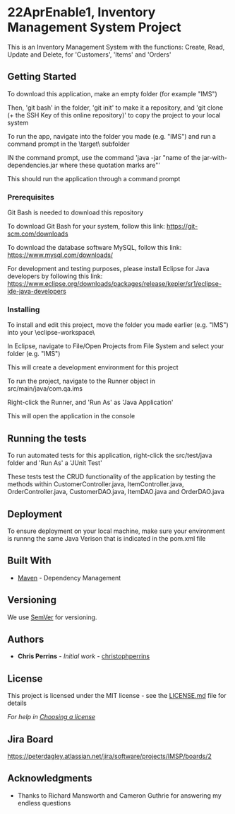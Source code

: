 # 22AprEnable1, Inventory Management System Project

This is an Inventory Management System with the functions: Create, Read, Update and Delete, for 'Customers', 'Items' and 'Orders'

## Getting Started

To download this application, make an empty folder (for example "IMS")

Then, 'git bash' in the folder, 'git init' to make it a repository, and 'git clone (+ the SSH Key of this online repository)' to copy the project to your local system 

To run the app, navigate into the folder you made (e.g. "IMS") and run a command prompt in the \target\ subfolder

IN the command prompt, use the command 'java -jar "name of the jar-with-dependencies.jar where these quotation marks are"'

This should run the application through a command prompt

### Prerequisites

Git Bash is needed to download this repository

To download Git Bash for your system, follow this link: https://git-scm.com/downloads

To download the database software MySQL, follow this link: https://www.mysql.com/downloads/

For development and testing purposes, please install Eclipse for Java developers by following this link: https://www.eclipse.org/downloads/packages/release/kepler/sr1/eclipse-ide-java-developers

### Installing

To install and edit this project, move the folder you made earlier (e.g. "IMS") into your \eclipse-workspace\

In Eclipse, navigate to File/Open Projects from File System and select your folder (e.g. "IMS")

This will create a development environment for this project

To run the project, navigate to the Runner object in src/main/java/com.qa.ims

Right-click the Runner, and 'Run As' as 'Java Application'

This will open the application in the console

## Running the tests

To run automated tests for this application, right-click the src/test/java folder and 'Run As' a 'JUnit Test'

These tests test the CRUD functionality of the application by testing the methods within CustomerController.java, ItemController.java, OrderController.java, 
CustomerDAO.java, ItemDAO.java and OrderDAO.java 


## Deployment

To ensure deployment on your local machine, make sure your environment is runnng the same Java Verison that is indicated in the pom.xml file

## Built With

* [Maven](https://maven.apache.org/) - Dependency Management

## Versioning

We use [SemVer](http://semver.org/) for versioning.

## Authors

* **Chris Perrins** - *Initial work* - [christophperrins](https://github.com/christophperrins)

## License

This project is licensed under the MIT license - see the [LICENSE.md](LICENSE.md) file for details 

*For help in [Choosing a license](https://choosealicense.com/)*

## Jira Board

https://peterdagley.atlassian.net/jira/software/projects/IMSP/boards/2

## Acknowledgments

* Thanks to Richard Mansworth and Cameron Guthrie for answering my endless questions
